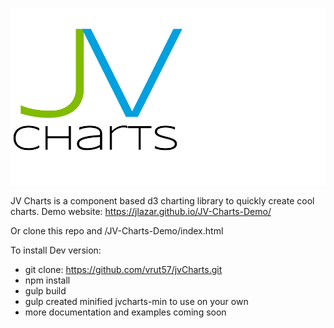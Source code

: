 ![Alt text](lib/jvLogo.png?raw=true "Title")


JV Charts is a component based d3 charting library to quickly create cool charts.
Demo website: https://jlazar.github.io/JV-Charts-Demo/

Or clone this repo and /JV-Charts-Demo/index.html

To install Dev version:
- git clone: https://github.com/vrut57/jvCharts.git
- npm install
- gulp build
- gulp created minified jvcharts-min to use on your own
- more documentation and examples coming soon


